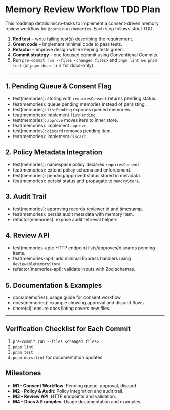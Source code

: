 # Memory Review Workflow TDD Plan

This roadmap details micro-tasks to implement a consent-driven memory review workflow for `@cortex-os/memories`. Each step follows strict TDD:

1. **Red test** – write failing test(s) describing the requirement.
2. **Green code** – implement minimal code to pass tests.
3. **Refactor** – improve design while keeping tests green.
4. **Commit strategy** – one focused commit using Conventional Commits.
5. Run `pre-commit run --files <changed files>` and `pnpm lint && pnpm test` (or `pnpm docs:lint` for docs-only).

---

## 1. Pending Queue & Consent Flag

- test(memories): storing with `requiresConsent` returns pending status.
- feat(memories): queue pending memories instead of persisting.
- test(memories): `listPending` exposes queued memories.
- feat(memories): implement `listPending`.
- test(memories): `approve` moves item to inner store.
- feat(memories): implement `approve`.
- test(memories): `discard` removes pending item.
- feat(memories): implement `discard`.

## 2. Policy Metadata Integration

- test(memories): namespace policy declares `requiresConsent`.
- feat(memories): extend policy schema and enforcement.
- test(memories): pending/approved status stored in metadata.
- feat(memories): persist status and propagate to `MemoryStore`.

## 3. Audit Trail

- test(memories): approving records reviewer id and timestamp.
- feat(memories): persist audit metadata with memory item.
- refactor(memories): expose audit retrieval helpers.

## 4. Review API

- test(memories-api): HTTP endpoint lists/approves/discards pending items.
- feat(memories-api): add minimal Express handlers using `ReviewableMemoryStore`.
- refactor(memories-api): validate inputs with Zod schemas.

## 5. Documentation & Examples

- docs(memories): usage guide for consent workflow.
- docs(memories): example showing approval and discard flows.
- chore(ci): ensure docs linting covers new files.

---

## Verification Checklist for Each Commit

1. `pre-commit run --files <changed files>`
2. `pnpm lint`
3. `pnpm test`
4. `pnpm docs:lint` for documentation updates

## Milestones

- **M1 – Consent Workflow**: Pending queue, approval, discard.
- **M2 – Policy & Audit**: Policy integration and audit trail.
- **M3 – Review API**: HTTP endpoints and validation.
- **M4 – Docs & Examples**: Usage documentation and examples.

